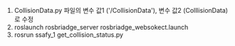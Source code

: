 1. CollisionData.py 파일의 변수 값1 ('/CollisionData'), 변수 값2 (ColllisionData)로 수정
2. roslaunch rosbriadge_server rosbriadge_websokect.launch
3. rosrun ssafy_1 get_collision_status.py